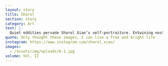 ```yaml
---
layout: story
title: Sharol
section: story
category: Art
text: |-
  Quiet oddities pervade Sharol Xiao’s self-portraiture. Entwining nostalgia, mischief, and taboo, she escapes the boredom and restraints of daily life to her photographic compositions, seeking freedom and the full spectrum of herself. We are invited on this journey through her softly penetrating gaze but each snapshot is a pure exploration of the self, untainted by spectator appetites. 
quote: Only thought these images, I can live a free and bright life
instagram: https://www.instagram.com/sharol_xiao/
images:
  - /assets/img/uploads/6-1.jpg
volume: Vol. II
---
```

